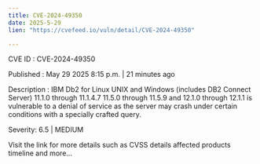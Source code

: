 ```yaml
---
title: CVE-2024-49350
date: 2025-5-29
lien: "https://cvefeed.io/vuln/detail/CVE-2024-49350"

---
```


CVE ID : CVE-2024-49350

Published :  May 29
2025
8:15 p.m. | 21 minutes ago

Description : IBM Db2 for Linux
UNIX and Windows (includes DB2 Connect Server) 11.1.0 through 11.1.4.7
11.5.0 through 11.5.9 and 12.1.0 through 12.1.1 is vulnerable to a denial of service as the server may crash under certain conditions with a specially crafted query.

Severity: 6.5 | MEDIUM

Visit the link for more details
such as CVSS details
affected products
timeline
and more...
